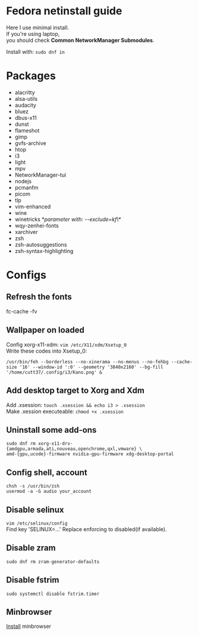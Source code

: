 # Fedora netinstall guide

Here I use minimal install.<br>
If you're using laptop,<br>
you should check **Common NetworkManager Submodules**.

Install with: `sudo dnf in`

# Packages

- alacritty
- alsa-utils
- audacity
- bluez
- dbus-x11
- dunst
- flameshot
- gimp
- gvfs-archive
- htop
- i3
- light
- mpv
- NetworkManager-tui
- nodejs
- pcmanfm
- picom
- tlp
- vim-enhanced
- wine
- winetricks \**parameter with: --exclude=kf\\\**
- wqy-zenhei-fonts
- xarchiver
- zsh
- zsh-autosuggestions
- zsh-syntax-highlighting

# Configs

## Refresh the fonts
fc-cache -fv

## Wallpaper on loaded
Config xorg-x11-xdm: `vim /etc/X11/xdm/Xsetup_0`<br>
Write these codes into Xsetup\_0:<br>
```shell
/usr/bin/feh --borderless --no-xinerama --no-menus --no-fehbg --cache-size '16' --window-id ':0' --geometry '3840x2160' --bg-fill '/home/cutt37/.config/i3/Kano.png' &
```

## Add desktop target to Xorg and Xdm
Add .xsession: `touch .xsession && echo i3 > .xsession`<br>
Make .xession executeable: `chmod +x .xsession`

## Uninstall some add-ons
```shell
sudo dnf rm xorg-x11-drv-{amdgpu,armada,ati,nouveau,openchrome,qxl,vmware} \
amd-{gpu,ucode}-firmware nvidia-gpu-firmware xdg-desktop-portal
```
## Config shell, account
```shell
chsh -s /usr/bin/zsh
usermod -a -G audio your_account
```

## Disable selinux
`vim /etc/selinux/config`<br>
Find key 'SELINUX=...'
Replace enforcing to disabled(if available).

## Disable zram
`sudo dnf rm zram-generator-defaults`

## Disable fstrim
`sudo systemctl disable fstrim.timer`

## Minbrowser
[Install](https://minbrowser.org/) minbrowser
